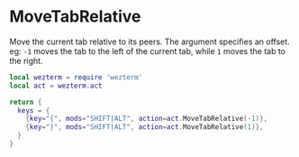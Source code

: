 # MoveTabRelative

Move the current tab relative to its peers.  The argument specifies an
offset. eg: `-1` moves the tab to the left of the current tab, while `1` moves
the tab to the right.

```lua
local wezterm = require 'wezterm'
local act = wezterm.act

return {
  keys = {
    {key="{", mods="SHIFT|ALT", action=act.MoveTabRelative(-1)},
    {key="}", mods="SHIFT|ALT", action=act.MoveTabRelative(1)},
  }
}
```


